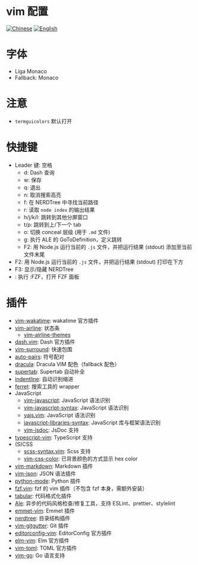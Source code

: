 # vim 配置

[![Chinese](https://jaywcjlove.github.io/sb/lang/chinese.svg)](./README.md) [![English](https://jaywcjlove.github.io/sb/lang/english.svg)](./README-en.md)

# 字体
- Liga Monaco
- Fallback: Monaco
# 注意
- `termguicolors` 默认打开
# 快捷键
- Leader 键: 空格
    - d: Dash 查询
    - w: 保存
    - q: 退出
    - n: 取消搜索高亮
    - f: 在 NERDTree 中寻找当前路径
    - r: 读取 `node index` 的输出结果
    - h/j/k/l: 跳转到其他分屏窗口
    - t/p: 跳转到上/下一个 tab
    - o: 切换 conceal 层级 (用于 `.md` 文件)
    - g: 执行 ALE 的 GoToDefinition，定义跳转
    - F2: 用 Node.js 运行当前的 `.js` 文件，并把运行结果 (stdout) 添加至当前文件末尾
- F2: 用 Node.js 运行当前的 `.js` 文件，并把运行结果 (stdout) 打印在下方
- F3: 显示/隐藏 NERDTree
- <C-P>: 执行 :FZF，打开 FZF 面板

# 插件
- [vim-wakatime](https://github.com/wakatime/vim-wakatime): wakatime 官方插件
- [vim-airline](https://github.com/vim-airline/vim-airline): 状态条
    - [vim-airline-themes](https://github.com/vim-airline/vim-airline-themes)
- [dash.vim](https://github.com/rizzatti/dash.vim): Dash 官方插件
- [vim-surround](https://github.com/tpope/vim-surround): 快速包围
- [auto-pairs](https://github.com/jiangmiao/auto-pairs): 符号配对
- [dracula](https://github.com/dracula/vim): Dracula VIM 配色（fallback 配色）
- [supertab](https://github.com/ervandew/supertab): Supertab 自动补全
- [indentline](https://github.com/yggdroot/indentline): 自动识别缩进
- [ferret](https://github.com/wincent/ferret): 搜索工具的 wrapper
- JavaScript
    - [vim-javascript](https://github.com/pangloss/vim-javascript): JavaScript 语法识别
    - [vim-javascript-syntax](https://github.com/jelera/vim-javascript-syntax): JavaScript 语法识别
    - [yajs.vim](https://github.com/othree/yajs.vim): JavaScript 语法识别
    - [javascript-libraries-syntax](https://github.com/othree/javascript-libraries-syntax): JavaScript 库与框架语法识别
    - [vim-jsdoc](https://github.com/heavenshell/vim-jsdoc): JsDoc 支持
- [typescript-vim](https://github.com/leafgarland/typescript-vim): TypeScript 支持
- (S)CSS
    - [scss-syntax.vim](https://github.com/cakebaker/scss-syntax.vim): Scss 支持
    - [vim-css-color](https://github.com/ap/vim-css-color): 已背景颜色的方式显示 hex color
- [vim-markdown](https://github.com/plasticboy/vim-markdown): Markdown 插件
- [vim-json](https://github.com/elzr/vim-json): JSON 语法插件
- [python-mode](https://github.com/klen/python-mode): Python 插件
- [fzf.vim](https://github.com/junegunn/fzf.vim): fzf 的 vim 插件（不包含 fzf 本身，需额外安装）
- [tabular](https://github.com/godlygeek/tabular): 代码格式化插件
- [Ale](https://github.com/w0rp/ale): 异步的代码风格检查/修复工具，支持 ESLint、prettier、stylelint
- [emmet-vim](https://github.com/mattn/emmet-vim): Emmet 插件
- [nerdtree](https://github.com/scrooloose/nerdtree): 目录结构插件
- [vim-gitgutter](https://github.com/airblade/vim-gitgutter): Git 插件
- [editorconfig-vim](https://github.com/editorconfig/editorconfig-vim): EditorConfig 官方插件
- [elm-vim](https://github.com/ElmCast/elm-vim): Elm 官方插件
- [vim-toml](https://github.com/cespare/vim-toml): TOML 官方插件
- [vim-go](https://github.com/fatih/vim-go): Go 语言支持

